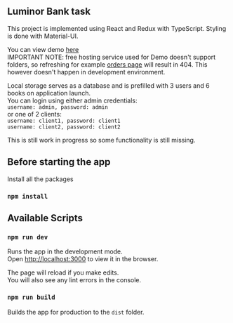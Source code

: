 ## Luminor Bank task

This project is implemented using React and Redux with TypeScript. Styling is done with Material-UI.

You can view demo <a href="https://lum-hw.000webhostapp.com/">here</a><br />
IMPORTANT NOTE: free hosting service used for Demo doesn't support folders, so refreshing for example <a href="https://lum-hw.000webhostapp.com/orders">orders page</a> will result in 404. This however doesn't happen in development environment.

Local storage serves as a database and is prefilled with 3 users and 6 books on application launch.<br />
You can login using either admin credentials:<br />
`username: admin, password: admin`<br />
or one of 2 clients:<br />
`username: client1, password: client1`<br />
`username: client2, password: client2`

This is still work in progress so some functionality is still missing.

## Before starting the app

Install all the packages
### `npm install`

## Available Scripts

### `npm run dev`

Runs the app in the development mode.<br />
Open [http://localhost:3000](http://localhost:3000) to view it in the browser.

The page will reload if you make edits.<br />
You will also see any lint errors in the console.

### `npm run build`

Builds the app for production to the `dist` folder.<br />

